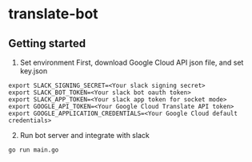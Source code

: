 # translate-bot

## Getting started
1. Set environment
First, download Google Cloud API json file, and set key.json

```
export SLACK_SIGNING_SECRET=<Your slack signing secret>
export SLACK_BOT_TOKEN=<Your slack bot oauth token>
export SLACK_APP_TOKEN=<Your slack app token for socket mode>
export GOOGLE_API_TOKEN=<Your Google Cloud Translate API token>
export GOOGLE_APPLICATION_CREDENTIALS=<Your Google Cloud default credentials>
```

2. Run bot server and integrate with slack
```
go run main.go
```

